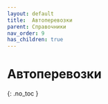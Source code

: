 ```yaml
---
layout: default
title:	Автоперевозки
parent: Справочники
nav_order: 9
has_children: true
---
```


# Автоперевозки
{: .no_toc }
